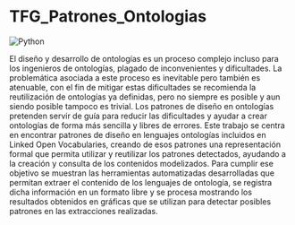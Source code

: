 # TFG_Patrones_Ontologias

![Python](https://img.shields.io/badge/python-3670A0?style=for-the-badge&logo=python&logoColor=ffdd54)

El diseño y desarrollo de ontologías es un proceso complejo incluso para los ingenieros de ontologías, plagado de inconvenientes y dificultades. La problemática asociada a este proceso es inevitable pero también es atenuable, con el fin de mitigar estas dificultades se recomienda la reutilización de ontologías ya definidas, pero no siempre es posible y aun siendo posible tampoco es trivial. 
Los patrones de diseño en ontologías pretenden servir de guía para reducir las dificultades y ayudar a crear ontologías de forma más sencilla y libres de errores. Este trabajo se centra en encontrar patrones de diseño en lenguajes ontologías incluidos en Linked Open Vocabularies, creando de esos patrones una representación formal que permita utilizar y reutilizar los patrones detectados, ayudando a la creación y consulta de los contenidos modelizados.
Para cumplir ese objetivo se muestran las herramientas automatizadas desarrolladas que permitan extraer el contenido de los lenguajes de ontología, se registra dicha información en un formato libre y se procesa mostrando los resultados obtenidos en gráficas que se utilizan para detectar posibles patrones en las extracciones realizadas.
